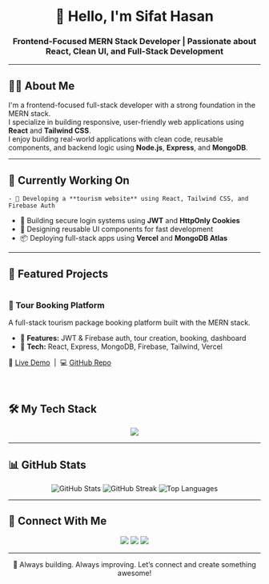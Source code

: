 

<h1 align="center">👋 Hello, I'm Sifat Hasan</h1>
<h3 align="center">Frontend-Focused MERN Stack Developer | Passionate about React, Clean UI, and Full-Stack Development</h3>

---

## 🧑‍💼 About Me

I'm a frontend-focused full-stack developer with a strong foundation in the MERN stack.  
I specialize in building responsive, user-friendly web applications using **React** and **Tailwind CSS**.  
I enjoy building real-world applications with clean code, reusable components, and backend logic using **Node.js**, **Express**, and **MongoDB**.

---


## 🔭 Currently Working On


 
    - 🎨 Developing a **tourism website** using React, Tailwind CSS, and Firebase Auth  
- 🔐 Building secure login systems using **JWT** and **HttpOnly Cookies**  
- 🧩 Designing reusable UI components for fast development  
- 📦 Deploying full-stack apps using **Vercel** and **MongoDB Atlas**
   
   



---

## 🚀 Featured Projects

<div style="display: flex; align-items: center; justify-content: space-between; gap: 20px; flex-wrap: wrap;">

  <!-- Left side: Project content -->
  <div style="flex: 1; min-width: 280px;">
    <h3>🧭 Tour Booking Platform</h3>
    <p>A full-stack tourism package booking platform built with the MERN stack.</p>
    <ul>
      <li>🔐 <strong>Features:</strong> JWT & Firebase auth, tour creation, booking, dashboard</li>
      <li>🧰 <strong>Tech:</strong> React, Express, MongoDB, Firebase, Tailwind, Vercel</li>
    </ul>
    <p>
      🔗 <a href="https://tourmanagementsystem-3651f.web.app">Live Demo</a> &nbsp;|&nbsp;
      💻 <a href="https://github.com/Programming-Hero-Web-Course4/b11a11-client-side-sifathasan2430">GitHub Repo</a>
    </p>
  </div>

  <!-- Right side: Image -->
  <div style="flex: 1; min-width: 280px;">

  </div>

</div>


## 🛠️ My Tech Stack

<p align="center">
  <img src="https://skillicons.dev/icons?i=html,css,js,react,tailwind,nodejs,express,mongodb,firebase,git,github,vercel,figma" />
</p>

---

## 📊 GitHub Stats

<p align="center">
  <img src="https://github-readme-stats.vercel.app/api?username=sifathasan&show_icons=true&theme=tokyonight" alt="GitHub Stats" />
  <img src="https://github-readme-streak-stats.herokuapp.com?user=sifathasan&theme=tokyonight" alt="GitHub Streak" />
  <img src="https://github-readme-stats.vercel.app/api/top-langs/?username=sifathasan&layout=compact&theme=tokyonight" alt="Top Languages" />
</p>

---

## 🔗 Connect With Me

<p align="center">
  <a href="mailto:sifatshasan@gmail.com"><img src="https://img.shields.io/badge/Gmail-red?style=for-the-badge&logo=gmail&logoColor=white" /></a>
  <a href="https://www.linkedin.com/in/YOUR-LINKEDIN"><img src="https://img.shields.io/badge/LinkedIn-blue?style=for-the-badge&logo=linkedin&logoColor=white" /></a>
  <a href="https://github.com/sifathasan2430"><img src="https://img.shields.io/badge/GitHub-000?style=for-the-badge&logo=github&logoColor=white" /></a>
</p>

---

<p align="center">🌱 Always building. Always improving. Let’s connect and create something awesome!</p>
